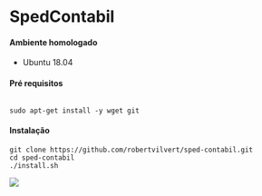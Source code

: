 # SpedContabil

#### Ambiente homologado

* Ubuntu 18.04


#### Pré requisitos

```

sudo apt-get install -y wget git

```

#### Instalação

```
git clone https://github.com/robertvilvert/sped-contabil.git
cd sped-contabil
./install.sh

```

![](https://github.com/robertvilvert/sped-contabil/blob/master/spedcontabil.gif)

